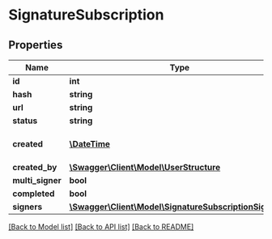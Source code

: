 # SignatureSubscription

## Properties
Name | Type | Description | Notes
------------ | ------------- | ------------- | -------------
**id** | **int** |  | [optional] 
**hash** | **string** |  | [optional] 
**url** | **string** |  | [optional] 
**status** | **string** |  | [optional] 
**created** | [**\DateTime**](\DateTime.md) | Signature created date | [optional] 
**created_by** | [**\Swagger\Client\Model\UserStructure**](UserStructure.md) |  | [optional] 
**multi_signer** | **bool** |  | [optional] 
**completed** | **bool** |  | [optional] 
**signers** | [**\Swagger\Client\Model\SignatureSubscriptionSigners[]**](SignatureSubscriptionSigners.md) |  | [optional] 

[[Back to Model list]](../../README.md#documentation-for-models) [[Back to API list]](../../README.md#documentation-for-api-endpoints) [[Back to README]](../../README.md)

